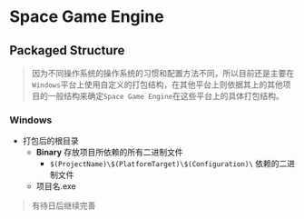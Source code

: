 ﻿# Space Game Engine
## Packaged Structure
> 因为不同操作系统的操作系统的习惯和配置方法不同，所以目前还是主要在`Windows`平台上使用自定义的打包结构，在其他平台上则依据其上的其他项目的一般结构来确定`Space Game Engine`在这些平台上的具体打包结构。
### Windows
* 打包后的根目录
	* **Binary** 存放项目所依赖的所有二进制文件
		* `$(ProjectName)\$(PlatformTarget)\$(Configuration)\` 依赖的二进制文件
	* 项目名.exe

> 有待日后继续完善